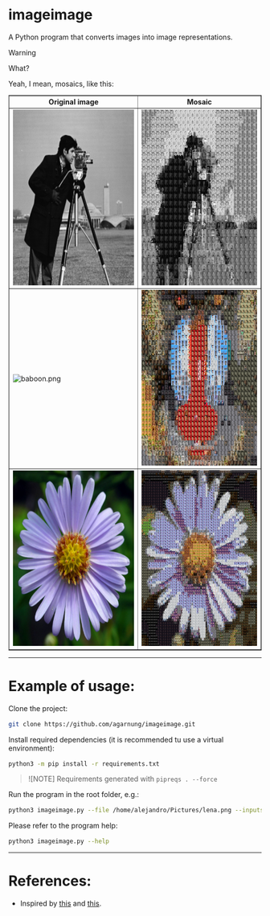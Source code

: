 # imageimage

A Python program that converts images into image representations.

> [!WARNING]
> What?

Yeah, I mean, mosaics, like this:

<table border="1" align="center">
  <tr>
    <th>Original image</th>
    <th>Mosaic</th>
  </tr>
  <tr>
    <td><img src="assets/camera.png" alt="camera.png" title="camera.png" style="width: 350px; height: 350px;" /></td>
    <td><img src="assets/camera_imageified.jpg" alt="camera_imageified" title="camera_imageified" style="width: 350px; height: 350px;" /></td>
  </tr>
  <tr>
    <td><img src="assets/baboon.png" alt="baboon.png" title="baboon.png" style="width: 350px; height: 350px;" /></td>
    <td><img src="assets/baboon_imageified.jpg" alt="baboon_imageified" title="baboon_imageified" style="width: 350px; height: 350px;" /></td>
  </tr>
  <tr>
    <td><img src="assets/flor.png" alt="flor.png" title="flor.png" style="width: 350px; height: 350px;" /></td>
    <td><img src="assets/flor_imageified.jpg" alt="flor_imageified" title="flor_imageified" style="width: 350px; height: 350px;" /></td>
  </tr>
</table>

---

# Example of usage:

Clone the project:
```bash
git clone https://github.com/agarnung/imageimage.git
```

Install required dependencies (it is recommended tu use a virtual environment):
```bash
python3 -m pip install -r requirements.txt
```

> ![NOTE]
> Requirements generated with `pipreqs . --force`

Run the program in the root folder, e.g.:
```bash
python3 imageimage.py --file /home/alejandro/Pictures/lena.png --inputs ./image_database --out ./results 
```

Please refer to the program help:
```bash
python3 imageimage.py --help
```

---

# References:

- Inspired by [this](https://susanqq.github.io/UTKFace/icon/logoWall2.jpg) and [this](https://github.com/agarnung/asciimage/tree/main).

